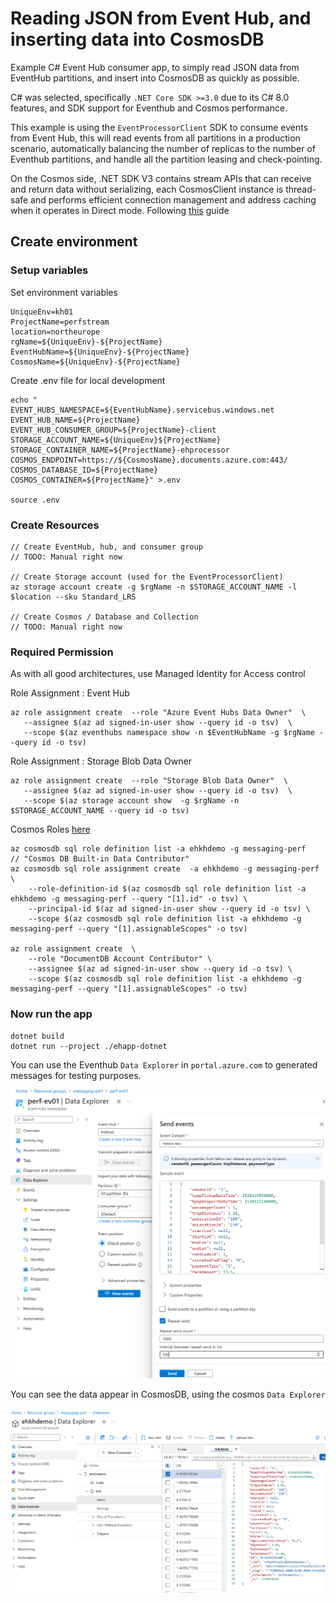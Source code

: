 


# Reading JSON from Event Hub, and inserting data into CosmosDB

Example C# Event Hub consumer app, to simply read JSON data from EventHub partitions, and insert into CosmosDB as quickly as possible.

C# was selected, specifically `.NET Core SDK >=3.0` due to its C# 8.0 features, and SDK support for Eventhub and Cosmos performance.

This example is using the `EventProcessorClient` SDK to consume events from Event Hub,  this will read events from all partitions in a production scenario, automatically balancing the number of replicas to the number of Eventhub partitions, and handle all the partition leasing and check-pointing.

On the Cosmos side, .NET SDK V3 contains stream APIs that can receive and return data without serializing, each CosmosClient instance is thread-safe and performs efficient connection management and address caching when it operates in Direct mode.  Following [this](https://learn.microsoft.com/en-us/azure/cosmos-db/nosql/performance-tips-dotnet-sdk-v3?tabs=trace-net-core) guide


## Create environment

### Setup variables

Set environment variables

```
UniqueEnv=kh01
ProjectName=perfstream
location=northeurope
rgName=${UniqueEnv}-${ProjectName}
EventHubName=${UniqueEnv}-${ProjectName}
CosmosName=${UniqueEnv}-${ProjectName}
```

Create .env file for local development

```.env
echo "
EVENT_HUBS_NAMESPACE=${EventHubName}.servicebus.windows.net
EVENT_HUB_NAME=${ProjectName}
EVENT_HUB_CONSUMER_GROUP=${ProjectName}-client
STORAGE_ACCOUNT_NAME=${UniqueEnv}${ProjectName}
STORAGE_CONTAINER_NAME=${ProjectName}-ehprocessor
COSMOS_ENDPOINT=https://${CosmosName}.documents.azure.com:443/
COSMOS_DATABASE_ID=${ProjectName}
COSMOS_CONTAINER=${ProjectName}" >.env

source .env
```

### Create Resources

```
// Create EventHub, hub, and consumer group
// TODO: Manual right now

// Create Storage account (used for the EventProcessorClient)
az storage account create -g $rgName -n $STORAGE_ACCOUNT_NAME -l $location --sku Standard_LRS

// Create Cosmos / Database and Collection
// TODO: Manual right now

```
### Required Permission

As with all good architectures, use Managed Identity for Access control

Role Assignment : Event Hub
```
az role assignment create  --role "Azure Event Hubs Data Owner"  \
   --assignee $(az ad signed-in-user show --query id -o tsv)  \
   --scope $(az eventhubs namespace show -n $EventHubName -g $rgName --query id -o tsv)
```

Role Assignment : Storage Blob Data Owner
```
az role assignment create  --role "Storage Blob Data Owner"  \
   --assignee $(az ad signed-in-user show --query id -o tsv)  \
   --scope $(az storage account show  -g $rgName -n $STORAGE_ACCOUNT_NAME --query id -o tsv)
```

Cosmos Roles [here](https://learn.microsoft.com/en-us/azure/cosmos-db/nosql/security/how-to-grant-data-plane-role-based-access?tabs=built-in-definition%2Ccsharp&pivots=azure-interface-cli#prepare-role-definition)

```
az cosmosdb sql role definition list -a ehkhdemo -g messaging-perf 
// "Cosmos DB Built-in Data Contributor"
az cosmosdb sql role assignment create  -a ehkhdemo -g messaging-perf \
    --role-definition-id $(az cosmosdb sql role definition list -a ehkhdemo -g messaging-perf --query "[1].id" -o tsv) \
    --principal-id $(az ad signed-in-user show --query id -o tsv) \
    --scope $(az cosmosdb sql role definition list -a ehkhdemo -g messaging-perf --query "[1].assignableScopes" -o tsv)

az role assignment create  \
    --role "DocumentDB Account Contributor" \
    --assignee $(az ad signed-in-user show --query id -o tsv) \
    --scope $(az cosmosdb sql role definition list -a ehkhdemo -g messaging-perf --query "[1].assignableScopes" -o tsv)
```

### Now run the app

```
dotnet build
dotnet run --project ./ehapp-dotnet
```

You can use the Eventhub `Data Explorer` in `portal.azure.com` to generated messages for testing purposes.

![alt text](doc/eh_dataexplorer.png)

You can see the data appear in CosmosDB, using the cosmos `Data Explorer`

![alt text](doc/cosmos_explorer.png)